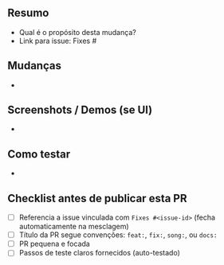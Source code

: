 ## Resumo

- Qual é o propósito desta mudança?
- Link para issue: Fixes #<issue-id>

## Mudanças

- 

## Screenshots / Demos (se UI)

- 

## Como testar

- 

## Checklist antes de publicar esta PR

- [ ] Referencia a issue vinculada com `Fixes #<issue-id>` (fecha automaticamente na mesclagem)
- [ ] Título da PR segue convenções: `feat:`, `fix:`, `song:`, ou `docs:`
- [ ] PR pequena e focada
- [ ] Passos de teste claros fornecidos (auto-testado)